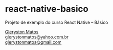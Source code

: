 # react-native-basico
Projeto de exemplo do curso React Native – Básico

<a href="https://www.linkedin.com/in/glerystonmatos/" target="_blank">Gleryston Matos</a><br/>
glerystonmatos@yahoo.com.br<br/>
glerystonmatos@gmail.com<br/>
